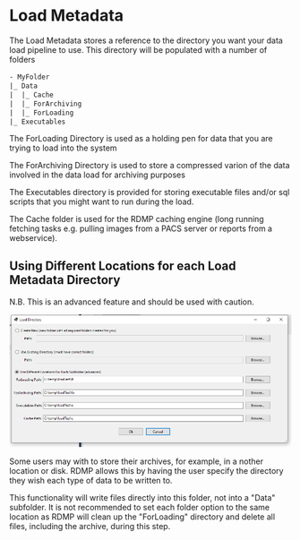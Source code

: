 # Load Metadata
The Load Metadata stores a reference to the directory you want your data load pipeline to use.
This directory will be populated with a number of folders
```
- MyFolder	
|_ Data
|  |_ Cache
|  |_ ForArchiving
|  |_ ForLoading
|_ Executables
```
The ForLoading Directory is used as a holding pen for data that you are trying to load into the system

The ForArchiving Directory is used to store a compressed varion of the data involved in the data load for archiving purposes

The Executables directory is provided for storing executable files and/or sql scripts that you might want to run during the load.

The Cache folder is used for the RDMP caching engine (long running fetching tasks e.g. pulling images from a PACS server or reports from a webservice).


## Using Different Locations for each Load Metadata Directory
N.B. This is an advanced feature and should be used with caution.

![Load Metadata Config](./Images/lmdConfig.PNG)


Some users may with to store their archives, for example, in a nother location or disk.
RDMP allows this by having the user specify the directory they wish each type of data to be written to.

This functionality will write files directly into this folder, not into a "Data" subfolder.
It is not recommended to set each folder option to the same location as RDMP will clean up the "ForLoading" directory and delete all files, including the archive, during this step.


